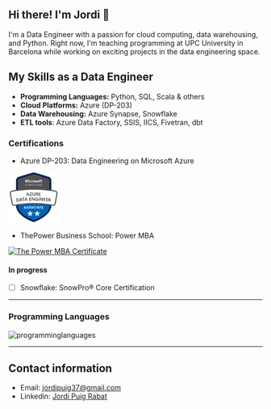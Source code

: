 ## Hi there! I'm Jordi 👋

I'm a Data Engineer with a passion for cloud computing, data warehousing, and Python. Right now, I'm teaching programming at UPC University in Barcelona while working on exciting projects in the data engineering space.

## My Skills as a Data Engineer

* __Programming Languages:__ Python, SQL, Scala & others
* __Cloud Platforms:__ Azure (DP-203)
* __Data Warehousing:__ Azure Synapse, Snowflake
* __ETL tools__: Azure Data Factory, SSIS, IICS, Fivetran, dbt

### Certifications

* Azure DP-203: Data Engineering on Microsoft Azure

<img src="microsoft-certified-azure-data-engineer-associate.png" width="100">

* ThePower Business School: Power MBA

<a target="_blank" href="https://verified.sertifier.com/es/verify/99021844314073/?ref=email">
    <img src="https://verified-bucket.s3.eu-central-1.amazonaws.com/cert/99021844314073.png"
         alt="The Power MBA Certificate"
         width="200" >
</a>

#### In progress

* [ ] Snowflake: SnowPro® Core Certification

---
### Programming Languages

<img align="center" src="https://github-readme-stats.vercel.app/api/top-langs?username=jordipuig37&show_icons=true&locale=en&layout=compact" alt="programminglanguages" />

---

## Contact information

* Email: jordipuig37@gmail.com
* Linkedin: [Jordi Puig Rabat][linkedin]

[linkedin]: https://www.linkedin.com/in/jordi-puig-rabat/
